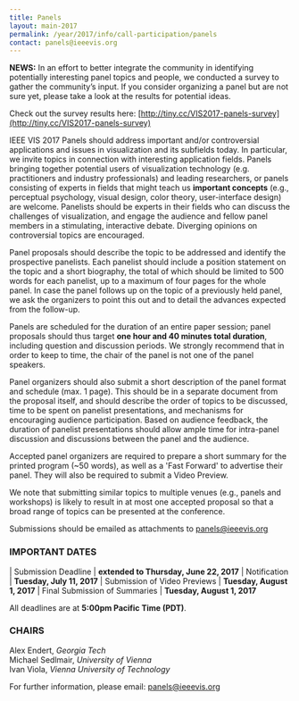 ```yaml
---
title: Panels
layout: main-2017
permalink: /year/2017/info/call-participation/panels
contact: panels@ieeevis.org
---
```


**NEWS:** In an effort to better integrate the community in identifying potentially interesting panel topics and people, we conducted a survey to gather the community’s input. If you consider organizing a panel but are not sure yet, please take a look at the results for potential ideas.

Check out the survey results here:
[http://tiny.cc/VIS2017-panels-survey](http://tiny.cc/VIS2017-panels-survey) 

IEEE VIS 2017 Panels should address important and/or controversial applications and issues in visualization and its subfields  today. In particular, we invite topics in connection with interesting application fields. Panels bringing together potential users of visualization technology (e.g. practitioners and industry professionals) and leading researchers, or panels consisting of experts in fields that might teach us **important concepts** (e.g., perceptual psychology, visual design, color theory, user-interface design) are welcome. Panelists should be experts in their fields who can discuss the challenges of visualization, and engage the audience and fellow panel members in a stimulating, interactive debate. Diverging opinions on controversial topics are encouraged.

Panel proposals should describe the topic to be addressed and identify the prospective panelists. Each panelist should include a position statement on the topic and a short biography, the total of which should be limited to 500 words for each panelist, up to a maximum of four pages for the whole panel. In case the panel follows up on the topic of a previously held panel, we ask the organizers to point this out and to detail the advances expected from the follow-up. 

Panels are scheduled for the duration of an entire paper session; panel proposals should thus target **one hour and 40 minutes total duration**, including question and discussion periods. We strongly recommend that in order to keep to time, the chair of the panel is not one of the panel speakers.

Panel organizers should also submit a short description of the panel format and schedule (max. 1 page). This should be in a separate document from the proposal itself, and should describe the order of topics to be discussed, time to be spent on panelist presentations, and mechanisms for encouraging audience participation. Based on audience feedback, the duration of panelist presentations should allow ample time for intra-panel discussion and discussions between the panel and the audience.

Accepted panel organizers are required to prepare a short summary for the printed program (~50 words), as well as a 'Fast Forward' to advertise their panel. They will also be required to submit a Video Preview.

We note that submitting similar topics to multiple venues (e.g., panels and workshops) is likely to result in at most one accepted proposal so that a broad range of topics can be presented at the conference.

Submissions should be emailed as attachments to [panels@ieeevis.org](mailto:panels@ieeevis.org)

### IMPORTANT DATES

| Submission Deadline	| **extended to Thursday, June 22, 2017**
| Notification	| **Tuesday, July 11, 2017**
| Submission of Video Previews	| **Tuesday, August 1, 2017**
| Final Submission of Summaries	| **Tuesday, August 1, 2017**

All deadlines are at **5:00pm Pacific Time (PDT)**.

### CHAIRS

Alex Endert, *Georgia Tech*  
Michael Sedlmair, *University of Vienna*  
Ivan Viola, *Vienna University of Technology*

For further information, please email: [panels@ieeevis.org](mailto:panels@ieeevis.org)
